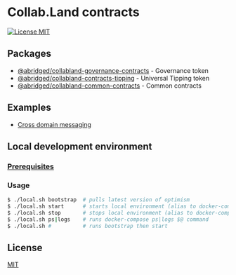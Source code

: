 # Collab.Land contracts

[![License MIT][license-image]][license-url]

## Packages

* [@abridged/collabland-governance-contracts](./packages/governance) - Governance token
* [@abridged/collabland-contracts-tipping](./packages/tipping) - Universal Tipping token
* [@abridged/collabland-common-contracts](./packages/common) - Common contracts

## Examples

* [Cross domain messaging](./examples/cross-domain-messaging) 

## Local development environment

### [Prerequisites](https://community.optimism.io/docs/developers/build/dev-node/#prerequisites)

### Usage

```bash
$ ./local.sh bootstrap  # pulls latest version of optimism
$ ./local.sh start      # starts local environment (alias to docker-compose up -d --force-recreate)
$ ./local.sh stop       # stops local environment (alias to docker-compose down --rmi local)
$ ./local.sh ps|logs    # runs docker-compose ps|logs $@ command
$ ./local.sh #          # runs bootstrap then start 
```

## License

[MIT][license-url]

[license-image]: https://img.shields.io/badge/License-MIT-yellow.svg
[license-url]: https://github.com/abridged/collabland-contracts/blob/master/LICENSE